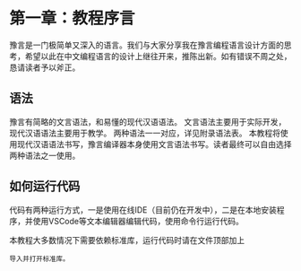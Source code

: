 # 第一章：教程序言

豫言是一门极简单又深入的语言。我们与大家分享我在豫言编程语言设计方面的思考，希望以此在中文编程语言的设计上继往开来，推陈出新。如有错误不周之处，恳请读者予以斧正。

## 语法

豫言有简略的文言语法，和易懂的现代汉语语法。
文言语法主要用于实际开发，现代汉语语法主要用于教学。
两种语法一一对应，详见附录语法表。
本教程将使用现代汉语语法书写，豫言编译器本身使用文言语法书写。读者最终可以自由选择两种语法之一使用。

## 如何运行代码

代码有两种运行方式，一是使用在线IDE（目前仍在开发中），二是在本地安装程序，并使用VSCode等文本编辑器编辑代码，使用命令行运行代码。

本教程大多数情况下需要依赖标准库，运行代码时请在文件顶部加上
```
导入并打开标准库。
```